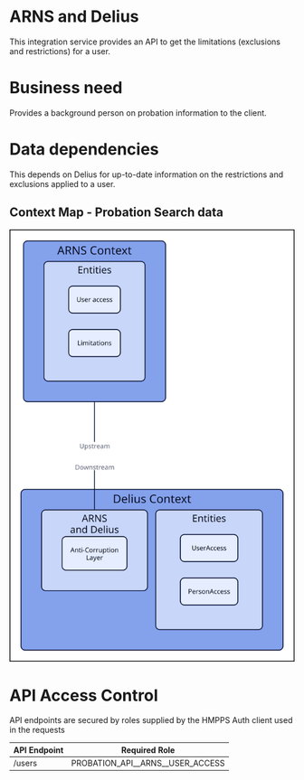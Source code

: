 # ARNS and Delius

This integration service provides an API to get the limitations (exclusions and restrictions) for a user.

# Business need
Provides a background person on probation information to the client.

# Data dependencies
This depends on Delius for up-to-date information on the restrictions and exclusions applied to a user.

## Context Map - Probation Search data
![](./tech-docs/source/img/arns-and-delius-context-map.svg)


# API Access Control

API endpoints are secured by roles supplied by the HMPPS Auth client used in
the requests

| API Endpoint | Required Role                      |
| ------------ | ---------------------------------- |
| /users       | PROBATION_API_\_ARNS_\_USER_ACCESS |